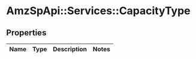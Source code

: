 # AmzSpApi::Services::CapacityType

## Properties
Name | Type | Description | Notes
------------ | ------------- | ------------- | -------------

